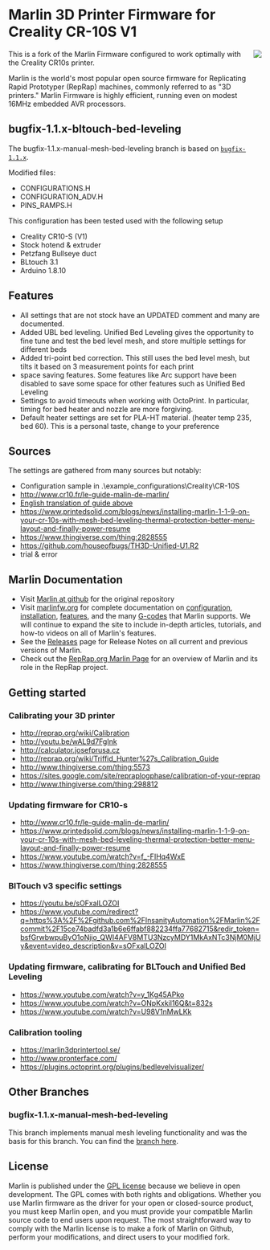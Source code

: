 # Marlin 3D Printer Firmware for Creality CR-10S V1
<img align="right" src="../../raw/1.1.x/buildroot/share/pixmaps/logo/marlin-250.png" />

This is a fork of the Marlin Firmware configured to work optimally with the Creality CR10s printer.

Marlin is the world's most popular open source firmware for Replicating Rapid Prototyper (RepRap) machines, commonly referred to as "3D printers." Marlin Firmware is highly efficient, running even on modest 16MHz embedded AVR processors. 


## bugfix-1.1.x-bltouch-bed-leveling

The bugfix-1.1.x-manual-mesh-bed-leveling branch is based on [`bugfix-1.1.x`](https://github.com/MarlinFirmware/Marlin/tree/bugfix-1.1.x).

Modified files:
* CONFIGURATIONS.H
* CONFIGURATION_ADV.H
* PINS_RAMPS.H

 This configuration has been tested used with the following setup
 *  Creality CR10-S (V1)
 *  Stock hotend & extruder
 *  Petzfang Bullseye duct
 *  BLtouch 3.1
 *  Arduino 1.8.10

## Features

* All settings that are not stock have an UPDATED comment and many are documented.
* Added UBL bed leveling. Unified Bed Leveling gives the opportunity to fine tune and test the bed level mesh, and store multiple settings for different beds
* Added tri-point bed correction. This still uses the bed level mesh, but tilts it based on 3 measurement points for each print
* space saving features. Some features like Arc support have been disabled to save some space for other features such as Unified Bed Leveling
* Settings to avoid timeouts when working with OctoPrint. In particular, timing for bed heater and nozzle are more forgiving.
* Default heater settings are set for PLA-HT material. (heater temp 235, bed 60). This is a personal taste, change to your preference

## Sources

The settings are gathered from many sources but notably:
 *  Configuration sample in .\example_configurations\Creality\CR-10S
 *  http://www.cr10.fr/le-guide-malin-de-marlin/
  * [English translation of guide above](http://translate.google.com/translate?js=n&sl=auto&tl=en&u=http://www.cr10.fr/le-guide-malin-de-marlin/)
 *  https://www.printedsolid.com/blogs/news/installing-marlin-1-1-9-on-your-cr-10s-with-mesh-bed-leveling-thermal-protection-better-menu-layout-and-finally-power-resume
 *  https://www.thingiverse.com/thing:2828555
 *  https://github.com/houseofbugs/TH3D-Unified-U1.R2
 *  trial & error

## Marlin Documentation

- Visit [Marlin at github](https://github.com/MarlinFirmware/Marlin) for the original repository
- Visit [marlinfw.org](http://marlinfw.org/) for complete documentation on [configuration](http://marlinfw.org/docs/configuration/configuration.html), [installation](http://marlinfw.org/docs/basics/install.html), [features](http://marlinfw.org/meta/features/), and the many [G-codes](http://marlinfw.org/meta/gcode/) that Marlin supports. We will continue to expand the site to include in-depth articles, tutorials, and how-to videos on all of Marlin's features.
- See the [Releases](https://github.com/MarlinFirmware/Marlin/releases) page for Release Notes on all current and previous versions of Marlin.
- Check out the [RepRap.org Marlin Page](http://reprap.org/wiki/Marlin) for an overview of Marlin and its role in the RepRap project.

## Getting started

### Calibrating your 3D printer

 * http://reprap.org/wiki/Calibration
 * http://youtu.be/wAL9d7FgInk
 * http://calculator.josefprusa.cz
 * http://reprap.org/wiki/Triffid_Hunter%27s_Calibration_Guide
 * http://www.thingiverse.com/thing:5573
 * https://sites.google.com/site/repraplogphase/calibration-of-your-reprap
 * http://www.thingiverse.com/thing:298812

### Updating firmware for CR10-s 
 * http://www.cr10.fr/le-guide-malin-de-marlin/
 * https://www.printedsolid.com/blogs/news/installing-marlin-1-1-9-on-your-cr-10s-with-mesh-bed-leveling-thermal-protection-better-menu-layout-and-finally-power-resume
 * https://www.youtube.com/watch?v=f_-FIHq4WxE
 * https://www.thingiverse.com/thing:2828555

### BlTouch v3 specific settings
 * https://youtu.be/sOFxalLOZOI
 * https://www.youtube.com/redirect?q=https%3A%2F%2Fgithub.com%2FInsanityAutomation%2FMarlin%2Fcommit%2F15ce74badfd3a1b6e6ffabf882234ffa77682715&redir_token=bsfGrwbwpuByO1oNjio_QWI4AFV8MTU3NzcyMDY1MkAxNTc3NjM0MjUy&event=video_description&v=sOFxalLOZOI

### Updating firmware, calibrating for BLTouch and Unified Bed Leveling
 * https://www.youtube.com/watch?v=y_1Kg45APko
 * https://www.youtube.com/watch?v=ONpKxkil16Q&t=832s
 * https://www.youtube.com/watch?v=U98V1nMwLKk
 
### Calibration tooling
 * https://marlin3dprintertool.se/
 * http://www.pronterface.com/
 * https://plugins.octoprint.org/plugins/bedlevelvisualizer/

## Other Branches
### bugfix-1.1.x-manual-mesh-bed-leveling

This branch implements manual mesh leveling functionality and was the basis for this branch. You can find the [branch here](https://github.com/thijse/Marlin-Creality-CR10/tree/1.1.x-manual-mesh-bed-leveling).

## License

Marlin is published under the [GPL license](https://github.com/COPYING.md) because we believe in open development. The GPL comes with both rights and obligations. Whether you use Marlin firmware as the driver for your open or closed-source product, you must keep Marlin open, and you must provide your compatible Marlin source code to end users upon request. The most straightforward way to comply with the Marlin license is to make a fork of Marlin on Github, perform your modifications, and direct users to your modified fork.
